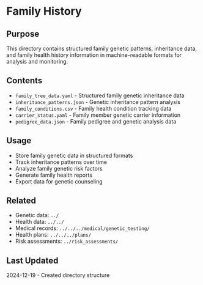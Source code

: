 # Family History

## Purpose
This directory contains structured family genetic patterns, inheritance data, and family health history information in machine-readable formats for analysis and monitoring.

## Contents
- `family_tree_data.yaml` - Structured family genetic inheritance data
- `inheritance_patterns.json` - Genetic inheritance pattern analysis
- `family_conditions.csv` - Family health condition tracking data
- `carrier_status.yaml` - Family member genetic carrier information
- `pedigree_data.json` - Family pedigree and genetic analysis data

## Usage
- Store family genetic data in structured formats
- Track inheritance patterns over time
- Analyze family genetic risk factors
- Generate family health reports
- Export data for genetic counseling

## Related
- Genetic data: `../`
- Health data: `../../`
- Medical records: `../../../medical/genetic_testing/`
- Health plans: `../../../plans/`
- Risk assessments: `../risk_assessments/`

## Last Updated
2024-12-19 - Created directory structure

